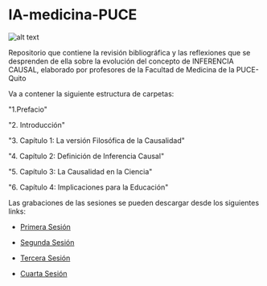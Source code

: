 # IA-medicina-PUCE

![alt text](https://github.com/PuceMedicina/IA-medicina-PUCE/blob/main/ia_medicina.jpeg)

Repositorio que contiene la revisión bibliográfica y las reflexiones que se desprenden de ella sobre la evolución del concepto de INFERENCIA CAUSAL, elaborado por profesores de la Facultad de Medicina de la PUCE-Quito

Va a contener la siguiente estructura de carpetas:

"1.Prefacio"                            

"2. Introducción"                        

"3. Capítulo 1: La versión Filosófica de la Causalidad"

"4. Capítulo 2: Definición de Inferencia Causal"

"5. Capítulo 3: La Causalidad en la Ciencia"

"6. Capítulo 4: Implicaciones para la Educación"

Las grabaciones de las sesiones se pueden descargar desde los siguientes links:

- [Primera Sesión](https://puceeduec-my.sharepoint.com/:v:/g/personal/ejmontero_puce_edu_ec/EfRinVbhnJNOvdyG3CITR0ABkI64X74NikSgXD5vGjqAZw?nav=eyJyZWZlcnJhbEluZm8iOnsicmVmZXJyYWxBcHAiOiJPbmVEcml2ZUZvckJ1c2luZXNzIiwicmVmZXJyYWxBcHBQbGF0Zm9ybSI6IldlYiIsInJlZmVycmFsTW9kZSI6InZpZXciLCJyZWZlcnJhbFZpZXciOiJNeUZpbGVzTGlua0RpcmVjdCJ9fQ&e=wXZ7oA)

- [Segunda Sesión](https://puceeduec-my.sharepoint.com/:v:/g/personal/ejmontero_puce_edu_ec/ETHDF_6KUzZFuzZjqfKu7mcBykPz0FE82vdKkwU8_teClw?nav=eyJyZWZlcnJhbEluZm8iOnsicmVmZXJyYWxBcHAiOiJPbmVEcml2ZUZvckJ1c2luZXNzIiwicmVmZXJyYWxBcHBQbGF0Zm9ybSI6IldlYiIsInJlZmVycmFsTW9kZSI6InZpZXciLCJyZWZlcnJhbFZpZXciOiJNeUZpbGVzTGlua0RpcmVjdCJ9fQ&e=zBOYTq)

- [Tercera Sesión](https://puceeduec-my.sharepoint.com/:v:/g/personal/ejmontero_puce_edu_ec/EXQQqagVoGZBj2D97NxCu_sBHOw4To5JGSR2tWFsZR5GQA?nav=eyJyZWZlcnJhbEluZm8iOnsicmVmZXJyYWxBcHAiOiJPbmVEcml2ZUZvckJ1c2luZXNzIiwicmVmZXJyYWxBcHBQbGF0Zm9ybSI6IldlYiIsInJlZmVycmFsTW9kZSI6InZpZXciLCJyZWZlcnJhbFZpZXciOiJNeUZpbGVzTGlua0RpcmVjdCJ9fQ&e=ucw0XO)

- [Cuarta Sesión](https://puceeduec-my.sharepoint.com/:v:/g/personal/ejmontero_puce_edu_ec/EY9eykmEzZtCmTtFB7ZUaocBL-oWRauCB4rHr0vlC7W7AQ?nav=eyJyZWZlcnJhbEluZm8iOnsicmVmZXJyYWxBcHAiOiJPbmVEcml2ZUZvckJ1c2luZXNzIiwicmVmZXJyYWxBcHBQbGF0Zm9ybSI6IldlYiIsInJlZmVycmFsTW9kZSI6InZpZXciLCJyZWZlcnJhbFZpZXciOiJNeUZpbGVzTGlua0RpcmVjdCJ9fQ&e=HLDYJC)


